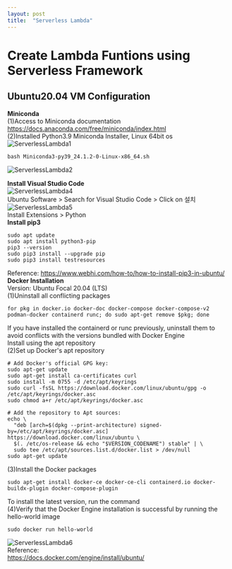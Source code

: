 ```yaml
---
layout: post
title:  "Serverless Lambda"
---
```


# Create Lambda Funtions using Serverless Framework
## Ubuntu20.04 VM Configuration 

**Miniconda** <br/>
(1)Access to Miniconda documentation <br/>
https://docs.anaconda.com/free/miniconda/index.html <br/>
(2)Installed Python3.9 Miniconda Installer, Linux 64bit os <br/>
![ServerlessLambda1](https://github.com/growingpenguin/growingpenguin.github.io/assets/110277903/ec25c7c8-6612-4691-beaf-52589616130c) <br/>
```
bash Miniconda3-py39_24.1.2-0-Linux-x86_64.sh
```
![ServerlessLambda2](https://github.com/growingpenguin/growingpenguin.github.io/assets/110277903/736f14c5-f770-4976-98b8-86dade4135f2) <br/>

**Install Visual Studio Code** <br/>
![ServerlessLambda4](https://github.com/growingpenguin/growingpenguin.github.io/assets/110277903/790d4192-e8fe-445d-8a16-965dfa5ccfbb) <br/>
Ubuntu Software > Search for Visual Studio Code > Click on 설치 <br/>
![ServerlessLambda5](https://github.com/growingpenguin/growingpenguin.github.io/assets/110277903/6012d3f6-061c-41ab-bfeb-2093af6f72c1) <br/>
Install Extensions > Python <br/>
**Install pip3** <br/>
```
sudo apt update
sudo apt install python3-pip
pip3 --version
sudo pip3 install --upgrade pip
sudo pip3 install testresources
```
Reference: https://www.webhi.com/how-to/how-to-install-pip3-in-ubuntu/ <br/>
**Docker Installation** <br/>
Version: Ubuntu Focal 20.04 (LTS) <br/>
(1)Uninstall all conflicting packages <br/>
```
for pkg in docker.io docker-doc docker-compose docker-compose-v2 podman-docker containerd runc; do sudo apt-get remove $pkg; done
```
If you have installed the containerd or runc previously, uninstall them to avoid conflicts with the versions bundled with Docker Engine <br/>
Install using the apt repository <br/>
(2)Set up Docker's apt repository <br/>
```
# Add Docker's official GPG key:
sudo apt-get update
sudo apt-get install ca-certificates curl
sudo install -m 0755 -d /etc/apt/keyrings
sudo curl -fsSL https://download.docker.com/linux/ubuntu/gpg -o /etc/apt/keyrings/docker.asc
sudo chmod a+r /etc/apt/keyrings/docker.asc

# Add the repository to Apt sources:
echo \
  "deb [arch=$(dpkg --print-architecture) signed-by=/etc/apt/keyrings/docker.asc] https://download.docker.com/linux/ubuntu \
  $(. /etc/os-release && echo "$VERSION_CODENAME") stable" | \
  sudo tee /etc/apt/sources.list.d/docker.list > /dev/null
sudo apt-get update
```
(3)Install the Docker packages <br/>
```
sudo apt-get install docker-ce docker-ce-cli containerd.io docker-buildx-plugin docker-compose-plugin
```
To install the latest version, run the command <br/>
(4)Verify that the Docker Engine installation is successful by running the hello-world image <br/>
```
sudo docker run hello-world
```
![ServerlessLambda6](https://github.com/growingpenguin/growingpenguin.github.io/assets/110277903/ac6e9ce7-d0dc-4194-aa6e-8ae16adb8d7c) <br/>
Reference: <br/>
https://docs.docker.com/engine/install/ubuntu/ <br/>



























